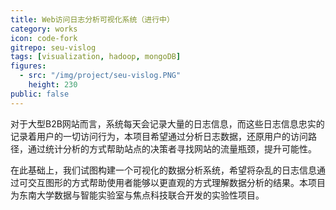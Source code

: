 ```yaml
---
title: Web访问日志分析可视化系统（进行中）
category: works
icon: code-fork
gitrepo: seu-vislog
tags: [visualization, hadoop, mongoDB]
figures:
  - src: "/img/project/seu-vislog.PNG"
    height: 230
public: false
---
```


对于大型B2B网站而言，系统每天会记录大量的日志信息，而这些日志信息忠实的记录着用户的一切访问行为，本项目希望通过分析日志数据，还原用户的访问路径，通过统计分析的方式帮助站点的决策者寻找网站的流量瓶颈，提升可能性。

在此基础上，我们试图构建一个可视化的数据分析系统，希望将杂乱的日志信息通过可交互图形的方式帮助使用者能够以更直观的方式理解数据分析的结果。本项目为东南大学数据与智能实验室与焦点科技联合开发的实验性项目。